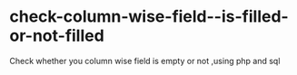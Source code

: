 # check-column-wise-field--is-filled-or-not-filled
Check whether you column wise field is empty or not ,using php and sql 
